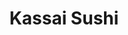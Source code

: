 ---
layout: place
title: "Kassai Sushi"
permalink: /colorado/denver/kassai-sushi.html
stateAbbr: CO
stateName: Colorado
cityName: Denver
seo:
  name: "Kassai Sushi"
  type: Restaurant
  links: http://eatkassaisushi.com/
description: "Cool sushi house crafting traditional rolls & Japanese entrees in an unassuming locale. Looking for sushi in Denver, Colorado? Check out Kassai Sushi for a d..."
place_id: ChIJv7sw8Cl9bIcRit-qPNvcT9g
photos:
  - name: >-
      places/ChIJv7sw8Cl9bIcRit-qPNvcT9g/photos/AeeoHcKAAlD0LzHt_xQBdkOmG4Jj0s38_s7iXh-YhNYHf34r7UKA3RFQ848cFw6yo1JbDQSEwwrDcLxayt2cKrvh7d2uMHchGVQYDiZf-dnQm8zz5MTc_cHMwVd_Mkcx0C91Yj4tJkE0BTskrUiCDi830VLt1y54_it52piagJ_45QfNDFiM_iUxPQS-DR2Yt5qdEYvhPOExLUkPx09Yg6s0KXTgVO5zgH_ZqaDWxFL4VWU7POU0WRICbYAGKVwym5g9tIRgE5GwtyhcnFlnX2_mU_hUtsMoFlXyTLqf7Q-ASc02lzDA1eMVlCQDM_IQsyLWKZY8k2zaGOZuAtsh_MTP7_ZmAZ4csCJTIHYg2slWXzycMTa8qotdpYVHXu1zEEI4UWIUtgG-3t0nkboj2Qnl3UyVU-46LUx0CiG2qjStYikkcLqf
    widthPx: 4032
    heightPx: 3024
    authorAttributions:
      - displayName: summer Xie
        uri: https://maps.google.com/maps/contrib/116522912211183803144
        photoUri: >-
          https://lh3.googleusercontent.com/a-/ALV-UjWr5geBNEaw9miTMSduI57dcJY3nkAXRav44icsMjfVdKO9ntlD=s100-p-k-no-mo
    flagContentUri: >-
      https://www.google.com/local/imagery/report/?cb_client=maps_api_places.places_api&image_key=!1e10!2sCIHM0ogKEICAgIDT7KyN3AE&hl=en-US
    googleMapsUri: >-
      https://www.google.com/maps/place//data=!3m4!1e2!3m2!1sCIHM0ogKEICAgIDT7KyN3AE!2e10!4m2!3m1!1s0x876c7d29f030bbbf:0xd84fdcdb3caadf8a
  - name: >-
      places/ChIJv7sw8Cl9bIcRit-qPNvcT9g/photos/AeeoHcJ3OSRy1b-SCzbjMMzPXmB4f90qo8Qq3KCxETC8XUTLUVoxprA-c8V1vxx9shLfoPXLYBVMV4CHlk47iC3dgRAyNAtXW9eY6UgDtBauQcUMsuE-X7VDNiXE76q8MCs7bnk9fgK5slT-8U37VNBZqtmh1CPHpL9qUasgg9uTJkdUzNf4-2mcbin9dOfSSydpTzPW8-f1nnNomOEu0V9nSdiSDgAO6Rz74Z3x6ojYgSdyMOCfBOdhGl5lvvScGDnWnaJctW0VCoLvO9tjih1iHQOFcvQJ5h84JPxa_LVAchgW7tewXhsagM5bfDvzGW_whw2KdCDwl_rTWPhR2rhtm8OcrNjRZ7sZL4jeEESXR0r5q9fpNupMIvakxzau2Jte0yFCpNTJOvaDRHIhYn4p6rnJCfX2GuL6UPPeHUhdr-nfCgTrPhoNy6_tGZJGeA
    widthPx: 4032
    heightPx: 3024
    authorAttributions:
      - displayName: summer Xie
        uri: https://maps.google.com/maps/contrib/116522912211183803144
        photoUri: >-
          https://lh3.googleusercontent.com/a-/ALV-UjWr5geBNEaw9miTMSduI57dcJY3nkAXRav44icsMjfVdKO9ntlD=s100-p-k-no-mo
    flagContentUri: >-
      https://www.google.com/local/imagery/report/?cb_client=maps_api_places.places_api&image_key=!1e10!2sCIABIhAGbzaqjyFiDWfp_SkACELO&hl=en-US
    googleMapsUri: >-
      https://www.google.com/maps/place//data=!3m4!1e2!3m2!1sCIABIhAGbzaqjyFiDWfp_SkACELO!2e10!4m2!3m1!1s0x876c7d29f030bbbf:0xd84fdcdb3caadf8a
  - name: >-
      places/ChIJv7sw8Cl9bIcRit-qPNvcT9g/photos/AeeoHcJpKZqaexyZLrI3EnulHs5skkD1h97eaU_a5guNqiLECRt0QYkLoaqSRadHyeFrh3wq7Fgl1KXquzbIf10w8_WDfybc8S2z1RSd_gdJy8-3jzwciQEcLw9qFVULUz5nTPrLtNLkzi_vJZE75kU1DEX3LafD1q1fJHF4TzcaGqCwUG5jtJ75VT6nImNeLmKem246wa3uCCBiGXl2J9WKv0GHBv4KvCEU03nuOGFBgg9acQW8qG7b8bvKk56abgi79gLl_WC_oXbwS9gplb--FphFjR58NU_WxyWX5KNqJb8Sh02uemS1sD67JkHDzvHKQDG75ApKPOwHKv7tvZNWlu_NzQs3nN-oJapvxf6A1gOniYqxMkKlX4HKcIW2nDHoCTAhlEhMIAO1km7YKiBYPNuxKwvRz3I0XxXTtV9nAAup3mEx
    widthPx: 4032
    heightPx: 3024
    authorAttributions:
      - displayName: summer Xie
        uri: https://maps.google.com/maps/contrib/116522912211183803144
        photoUri: >-
          https://lh3.googleusercontent.com/a-/ALV-UjWr5geBNEaw9miTMSduI57dcJY3nkAXRav44icsMjfVdKO9ntlD=s100-p-k-no-mo
    flagContentUri: >-
      https://www.google.com/local/imagery/report/?cb_client=maps_api_places.places_api&image_key=!1e10!2sCIHM0ogKEICAgIDrgu3_vwE&hl=en-US
    googleMapsUri: >-
      https://www.google.com/maps/place//data=!3m4!1e2!3m2!1sCIHM0ogKEICAgIDrgu3_vwE!2e10!4m2!3m1!1s0x876c7d29f030bbbf:0xd84fdcdb3caadf8a
  - name: >-
      places/ChIJv7sw8Cl9bIcRit-qPNvcT9g/photos/AeeoHcInb80ZjYpTWTKza-StcvR8LzzV2tBNge7Q9NnYRYjseqxQV9M0O3jidswOh4l86NfDoXmOHBG9MHHE4kj1RCCcsnq5U_Ik9dFcgAB_6n8xBULIE5awQJ3nO5_TbG9acBKmxP3rNdiLm_Tbx7WM79m5IjsAm8uuek64Bc3as88U4VUKE7f2vOt6bUQ8E1tr-TLIZzfvbGxt1MYfnB6khiCaFnapjv7fGCuNC-z6ErndNPBhl6qc71swtLy1BiTmtfXMdIZX9dQPEqExtDdSs0birHga8FfFwjv7gIzbNZfmZgqyQD-A3_jP3yNLbvOZv45Il8sTb4a9-MUUlzpN8hh0BADrh6efVNKo6Y3JqvgC25vnO1YH7Hysntx1-DxTxeaprbGXmS4ocJZFoobZHSZasJjziSnbwGLZPvxc7MhZq7E
    widthPx: 1702
    heightPx: 1276
    authorAttributions:
      - displayName: Jieming Chen
        uri: https://maps.google.com/maps/contrib/103487896549491717134
        photoUri: >-
          https://lh3.googleusercontent.com/a-/ALV-UjVoRqEBhU9EvwRG0WKwOXd3T8VgNwUuuS408e3Zy25QgPQfkSAV=s100-p-k-no-mo
    flagContentUri: >-
      https://www.google.com/local/imagery/report/?cb_client=maps_api_places.places_api&image_key=!1e10!2sCIHM0ogKEICAgIDv0ua4lAE&hl=en-US
    googleMapsUri: >-
      https://www.google.com/maps/place//data=!3m4!1e2!3m2!1sCIHM0ogKEICAgIDv0ua4lAE!2e10!4m2!3m1!1s0x876c7d29f030bbbf:0xd84fdcdb3caadf8a
  - name: >-
      places/ChIJv7sw8Cl9bIcRit-qPNvcT9g/photos/AeeoHcI-yQxpPKxVB7E_Sngo-McRBHIkAxWdkDMHJuYK8jO8Yzzh9bbMv3Pv-6VRt7e-Nt2q2crh6uDHYdl-R56Zd2CbO6y7BEGnoS9UN5CcqYcecOM3V-U_sJweE7q5JHG1WV8_fNk18DhTQqcRcSQvYWNzG7e34wvnyL57xgeui0WTVMne9FGdFciunFGASjZW_PHdDORMZvSz06JsPE8VVzE7yMyijbY-RZEN0uMc0Q0zVnZ8jNPU9G3i6LKo0w3uJdFYR1rNOhavh18gsB_2xtEBi6FGJbLwaSdBLoGbSza9wi6Ypx7cSBwJXF1m2aSKbN-jSiRMbwaPtBZWK_CsJ3B6FiLfgmi2-LfKCu9Zf1NWl2FdnmP1Agb9qUSCUVxuc1zrNxCa0aef2KeFy-XYy-kM1a41B5mM4gxyVpFc_JufsC-zg52QVj3hqZUGx6Cx
    widthPx: 4032
    heightPx: 3024
    authorAttributions:
      - displayName: summer Xie
        uri: https://maps.google.com/maps/contrib/116522912211183803144
        photoUri: >-
          https://lh3.googleusercontent.com/a-/ALV-UjWr5geBNEaw9miTMSduI57dcJY3nkAXRav44icsMjfVdKO9ntlD=s100-p-k-no-mo
    flagContentUri: >-
      https://www.google.com/local/imagery/report/?cb_client=maps_api_places.places_api&image_key=!1e10!2sCIABIhAIN0uGJRE0A2f15_wAAtaG&hl=en-US
    googleMapsUri: >-
      https://www.google.com/maps/place//data=!3m4!1e2!3m2!1sCIABIhAIN0uGJRE0A2f15_wAAtaG!2e10!4m2!3m1!1s0x876c7d29f030bbbf:0xd84fdcdb3caadf8a
  - name: >-
      places/ChIJv7sw8Cl9bIcRit-qPNvcT9g/photos/AeeoHcIINBT2GCLzt_RFPKrcfCiLL2TG_VnAtXLX8jOgg0Yml3WcalKpA8scJm_GRpjlI5erAzbo0hvlbzfgRHCzkDgMBamKrmouSuLF1b0kwpuXgCoPGO-CJn3i1c2TQMd-kka-HwiEeqIndeosLG9WaJ6gmKom_PTNK0kO6PlFlej4J_R513ffJWS4VlXFJ2nXYRIJe_V1mJ8sP9clFn2635wDV3bkLQkbadhEQUg3hv-CrfjwGBYclVHx6D1WNE-1zUh6vd8-nV7fXsEm5QkT0EIyieWe1OmTyCX7e2KLQISLyp3A4Gq5LSF6kfVLl-QW9GP0yw056rgV6l_e6O7xHLYS0FV0SKvN2nMD0P_xo_cxAs6V6muCakpCWcO6BHuyz2L0FfFj0j72hhN5aKdcqKjpWzaz2c5ulW99BPnKDSg
    widthPx: 4032
    heightPx: 3024
    authorAttributions:
      - displayName: summer Xie
        uri: https://maps.google.com/maps/contrib/116522912211183803144
        photoUri: >-
          https://lh3.googleusercontent.com/a-/ALV-UjWr5geBNEaw9miTMSduI57dcJY3nkAXRav44icsMjfVdKO9ntlD=s100-p-k-no-mo
    flagContentUri: >-
      https://www.google.com/local/imagery/report/?cb_client=maps_api_places.places_api&image_key=!1e10!2sCIHM0ogKEICAgICdpsvTRw&hl=en-US
    googleMapsUri: >-
      https://www.google.com/maps/place//data=!3m4!1e2!3m2!1sCIHM0ogKEICAgICdpsvTRw!2e10!4m2!3m1!1s0x876c7d29f030bbbf:0xd84fdcdb3caadf8a
  - name: >-
      places/ChIJv7sw8Cl9bIcRit-qPNvcT9g/photos/AeeoHcJi-spr6AqUMlh6-8Vg5JFYLz8UzL_bbUAHiKclN8bwiutL_QaOmm2piE5gdaWFAc3Jxb1msl9WjIAUMuOIUXJWpDK817uUh9exVGb_yZMsKd4mqpCHzRvX5w_sfJccd8H696JLyda8NocQfOQTKTVgJcvAFn3EimLxjqarKZ-QVq2I67soPQfWRXgvSnomj-FiqrmZ-RQXSZLNfIyZO750HfLm09hEuemF1tdufOBMuX3TjlAjfH6y4xvJgZ-lkeVFvwblL1O5jKy2d_b4Ngfal8znUspILcYfqv6yiG_xkEVZAEwQvMZeHsGvjFKWhll-T7a2ifAROLeCHsqEvqDRIFweqzijR4cf-PWYeogyHD52FX3f2eIDRuTR4vw9nitAw11weYS355oLgfNwpNPCTRGuHCgfkEnPHAoQfKTYJXOt
    widthPx: 3024
    heightPx: 4032
    authorAttributions:
      - displayName: summer Xie
        uri: https://maps.google.com/maps/contrib/116522912211183803144
        photoUri: >-
          https://lh3.googleusercontent.com/a-/ALV-UjWr5geBNEaw9miTMSduI57dcJY3nkAXRav44icsMjfVdKO9ntlD=s100-p-k-no-mo
    flagContentUri: >-
      https://www.google.com/local/imagery/report/?cb_client=maps_api_places.places_api&image_key=!1e10!2sCIHM0ogKEICAgICzqZiSpgE&hl=en-US
    googleMapsUri: >-
      https://www.google.com/maps/place//data=!3m4!1e2!3m2!1sCIHM0ogKEICAgICzqZiSpgE!2e10!4m2!3m1!1s0x876c7d29f030bbbf:0xd84fdcdb3caadf8a
  - name: >-
      places/ChIJv7sw8Cl9bIcRit-qPNvcT9g/photos/AeeoHcKQfgMlpaGOtoF0CajTa1SxD9-i_F02XYysc3neJeLXZwXaibgHYSlW1Wxl6YdTI5Ly2s8R9x-FpFZUDt3iSbibK_6_k-1r6neBleOe8VGPq9J_EUqNk2fevdJeU4iLcyzuLwKhnpzdUr_w7Kj87qvxdfPg2ymDYOgUJGYNXulp_V56b8pLW5eVa7PDYALwAXvXOLiWeowFL7tfvW-ORCRLVZZc0fmo37O5B8VAWFdnszkvQQ1YISeN9URyZQCASEXRnOyIIqzSrsp4-dVDdFGmEEUps18P2LGAj7kmqU6ai901KueHsTigjUIBO7ajajCOXn3sKHjWRHuupayE7X7wSz-aZb7kJck5EKopHow-PR_nmYiLIwO98neBypqbEqV8Hvjvv8xZjX_a684Hfjs3BkR20Py7sEt3WXzzLVkGkA
    widthPx: 4032
    heightPx: 3024
    authorAttributions:
      - displayName: Christopher Clark
        uri: https://maps.google.com/maps/contrib/104221250200156185966
        photoUri: >-
          https://lh3.googleusercontent.com/a-/ALV-UjXlq4N49gCIhh5dDaZRhiI5sWcOXp45J8xsEu86dF8V_YOh1dP2=s100-p-k-no-mo
    flagContentUri: >-
      https://www.google.com/local/imagery/report/?cb_client=maps_api_places.places_api&image_key=!1e10!2sCIHM0ogKEICAgIC20_eRXQ&hl=en-US
    googleMapsUri: >-
      https://www.google.com/maps/place//data=!3m4!1e2!3m2!1sCIHM0ogKEICAgIC20_eRXQ!2e10!4m2!3m1!1s0x876c7d29f030bbbf:0xd84fdcdb3caadf8a
  - name: >-
      places/ChIJv7sw8Cl9bIcRit-qPNvcT9g/photos/AeeoHcI7w9X3zFy1nIUDKGf1IdSAel0UZsizqeCgI1dIarTHb5sKKkSCa8jZ-0hHmaKX6uSc2ixih1XEkLab-8YI2fkMs7jaoBYDJDIun3zBtE-x2xwirK4304hbGiooEh0emVIeNGSikdUeAR8mAEeT9q1QlNKHeSBlvTIi-VmIQ7RWbZK5A4Nv2ukGwhwq2STGWuNuHvsafhcY3RMbJ-VOCz1ATf9DgER1HAYmCfeIbY8i1YwEunQfohhgxyFv8VvtfyVbWc3eBXsMiO-_IMsFj3N3_z2LkxmftgC16DqB4hN4Ka61Sz5pH-VeTYSLmxYqEMKEFrVhj68xCzVv2vcFA0xOc_ugfvcQJb1u20xMIXlJp6HQm8bpNWfdH1FwWz1PPAktbPrMf7xWu6YmxEExaAoNloZsiFFv7XwPZkuh4ZoaTA
    widthPx: 3024
    heightPx: 4032
    authorAttributions:
      - displayName: Ari Tsumura
        uri: https://maps.google.com/maps/contrib/105042219085689956600
        photoUri: >-
          https://lh3.googleusercontent.com/a/ACg8ocKMc4qEbIWxnwzDPxEfAbcx2WBS0ym-tXF4NCsJsHrL2SIpeg=s100-p-k-no-mo
    flagContentUri: >-
      https://www.google.com/local/imagery/report/?cb_client=maps_api_places.places_api&image_key=!1e10!2sCIHM0ogKEICAgIDpvJvuJA&hl=en-US
    googleMapsUri: >-
      https://www.google.com/maps/place//data=!3m4!1e2!3m2!1sCIHM0ogKEICAgIDpvJvuJA!2e10!4m2!3m1!1s0x876c7d29f030bbbf:0xd84fdcdb3caadf8a
  - name: >-
      places/ChIJv7sw8Cl9bIcRit-qPNvcT9g/photos/AeeoHcJxQNj-mravUdW5FYMn1o7XtQg7s9LMfES8O6frRaZAuSJJWtUL3Ez3nXEVVAWj4eWNJB5yjxWvWZhpT9CiTmoE2QZaHjPFtovNI_ibGY2XrZq3qz4kFPnVxJ3PHNoxwhuc4RXA8aURA-KR1apRW2E0J1k2l9PjCCt3H9Tm9Ea90BRpzWhW0AH9JM22bBEoSoS0cPCmczdYOcAvi0rZlVkJFgN61H8h4-eZg9baD2RsDKg0qsEh2plu2FogOMGJ1M5pqYfhCkj71yY8fXzp0LlrSRiuzZLuomMc3u9szVNzpBnm1o0RaZDEYDQtxX-Cne7mVfI3ZvglfXu57pzs37EUU22Mzhpz9DECbjeozM_eZIdGYn9d1pfdyFss4YdEZ0cflaFzdtRt6oItR4qJ01id16ZGfcePQYDKHLCzWd3WOdlO5VU5-g7MV-MUsg
    widthPx: 4032
    heightPx: 3024
    authorAttributions:
      - displayName: summer Xie
        uri: https://maps.google.com/maps/contrib/116522912211183803144
        photoUri: >-
          https://lh3.googleusercontent.com/a-/ALV-UjWr5geBNEaw9miTMSduI57dcJY3nkAXRav44icsMjfVdKO9ntlD=s100-p-k-no-mo
    flagContentUri: >-
      https://www.google.com/local/imagery/report/?cb_client=maps_api_places.places_api&image_key=!1e10!2sCIABIhAGbyfQaDtZzWe1WgUABuLv&hl=en-US
    googleMapsUri: >-
      https://www.google.com/maps/place//data=!3m4!1e2!3m2!1sCIABIhAGbyfQaDtZzWe1WgUABuLv!2e10!4m2!3m1!1s0x876c7d29f030bbbf:0xd84fdcdb3caadf8a
address: 731 Quebec St, Denver, CO 80220, USA
street: 731 Quebec St
city: Denver
state: CO
zip: '80220'
country: USA
neighborhood: East
latitude: '39.727673'
longitude: '-104.903849'
accessibility_options:
  wheelchairAccessibleParking: true
  wheelchairAccessibleEntrance: true
  wheelchairAccessibleRestroom: true
  wheelchairAccessibleSeating: true
business_status: OPERATIONAL
name: Kassai Sushi
google_maps_links:
  directionsUri: >-
    https://www.google.com/maps/dir//''/data=!4m7!4m6!1m1!4e2!1m2!1m1!1s0x876c7d29f030bbbf:0xd84fdcdb3caadf8a!3e0
  placeUri: https://maps.google.com/?cid=15586919669526355850
  writeAReviewUri: >-
    https://www.google.com/maps/place//data=!4m3!3m2!1s0x876c7d29f030bbbf:0xd84fdcdb3caadf8a!12e1
  reviewsUri: >-
    https://www.google.com/maps/place//data=!4m4!3m3!1s0x876c7d29f030bbbf:0xd84fdcdb3caadf8a!9m1!1b1
  photosUri: >-
    https://www.google.com/maps/place//data=!4m3!3m2!1s0x876c7d29f030bbbf:0xd84fdcdb3caadf8a!10e5
primary_type: Sushi Restaurant
opening_hours:
  regular: null
  current: null
secondary_opening_hours:
  regular:
    weekdayDescriptions: null
    type: null
  current:
    weekdayDescriptions: null
    type: null
phone: (303) 320-0833
price_level: PRICE_LEVEL_MODERATE
price_range: null
rating: '4.4'
rating_count: 512
website: http://eatkassaisushi.com/
reviews:
  - name: >-
      places/ChIJv7sw8Cl9bIcRit-qPNvcT9g/reviews/ChdDSUhNMG9nS0VJQ0FnSUR2LVl6OGh3RRAB
    relativePublishTimeDescription: 3 months ago
    rating: 5
    text:
      text: >-
        Kassai sushi is by far the best sushi restaurant in Denver! My husband
        and I come here almost every weekend for date night, and we love it! The
        sushi is always perfectly fresh, with very generous portions. We have
        tried various specialty and regular rolls plus appetizers, and love them
        all! The staff is so friendly and service is amazing as well. We ❤️
        Kassai Sushi!
      languageCode: en
    originalText:
      text: >-
        Kassai sushi is by far the best sushi restaurant in Denver! My husband
        and I come here almost every weekend for date night, and we love it! The
        sushi is always perfectly fresh, with very generous portions. We have
        tried various specialty and regular rolls plus appetizers, and love them
        all! The staff is so friendly and service is amazing as well. We ❤️
        Kassai Sushi!
      languageCode: en
    authorAttribution:
      displayName: Laura Silverboard
      uri: https://www.google.com/maps/contrib/110368328893264030149/reviews
      photoUri: >-
        https://lh3.googleusercontent.com/a/ACg8ocLcRs9PNjYYMUU7pLp9f0CcBNUQ6JMqVEeN6vkYh0oEMpDqZA=s128-c0x00000000-cc-rp-mo
    publishTime: '2024-12-22T03:18:18.124733Z'
    flagContentUri: >-
      https://www.google.com/local/review/rap/report?postId=ChdDSUhNMG9nS0VJQ0FnSUR2LVl6OGh3RRAB&d=17924085&t=1
    googleMapsUri: >-
      https://www.google.com/maps/reviews/data=!4m6!14m5!1m4!2m3!1sChdDSUhNMG9nS0VJQ0FnSUR2LVl6OGh3RRAB!2m1!1s0x876c7d29f030bbbf:0xd84fdcdb3caadf8a
  - name: >-
      places/ChIJv7sw8Cl9bIcRit-qPNvcT9g/reviews/ChdDSUhNMG9nS0VJQ0FnSUR2MHVhNHBBRRAB
    relativePublishTimeDescription: 3 months ago
    rating: 5
    text:
      text: >-
        Great place to have dinner with friends. I was there on my vacation trip
        and the food was amazing, service was excellent too. Highly recommended
        to anyone who wants to visit Denver and looking for great restaurants in
        that area.
      languageCode: en
    originalText:
      text: >-
        Great place to have dinner with friends. I was there on my vacation trip
        and the food was amazing, service was excellent too. Highly recommended
        to anyone who wants to visit Denver and looking for great restaurants in
        that area.
      languageCode: en
    authorAttribution:
      displayName: Jieming Chen
      uri: https://www.google.com/maps/contrib/103487896549491717134/reviews
      photoUri: >-
        https://lh3.googleusercontent.com/a-/ALV-UjVoRqEBhU9EvwRG0WKwOXd3T8VgNwUuuS408e3Zy25QgPQfkSAV=s128-c0x00000000-cc-rp-mo
    publishTime: '2024-12-19T03:46:12.415658Z'
    flagContentUri: >-
      https://www.google.com/local/review/rap/report?postId=ChdDSUhNMG9nS0VJQ0FnSUR2MHVhNHBBRRAB&d=17924085&t=1
    googleMapsUri: >-
      https://www.google.com/maps/reviews/data=!4m6!14m5!1m4!2m3!1sChdDSUhNMG9nS0VJQ0FnSUR2MHVhNHBBRRAB!2m1!1s0x876c7d29f030bbbf:0xd84fdcdb3caadf8a
  - name: >-
      places/ChIJv7sw8Cl9bIcRit-qPNvcT9g/reviews/ChdDSUhNMG9nS0VJQ0FnSUNQalAtdnd3RRAB
    relativePublishTimeDescription: 4 months ago
    rating: 5
    text:
      text: >-
        This sushi restaurant is a true gem, offering an exceptional dining
        experience with fresh, high-quality ingredients and masterful
        presentation. The flavors are well-balanced, showcasing the chef’s skill
        and attention to detail in every dish. The ambiance is elegant yet
        welcoming, perfect for both casual outings and special occasions.
        Service is prompt, friendly, and knowledgeable, enhancing the overall
        experience. Whether you’re a sushi connoisseur or new to Japanese
        cuisine, this spot is a must-visit for an unforgettable meal.
      languageCode: en
    originalText:
      text: >-
        This sushi restaurant is a true gem, offering an exceptional dining
        experience with fresh, high-quality ingredients and masterful
        presentation. The flavors are well-balanced, showcasing the chef’s skill
        and attention to detail in every dish. The ambiance is elegant yet
        welcoming, perfect for both casual outings and special occasions.
        Service is prompt, friendly, and knowledgeable, enhancing the overall
        experience. Whether you’re a sushi connoisseur or new to Japanese
        cuisine, this spot is a must-visit for an unforgettable meal.
      languageCode: en
    authorAttribution:
      displayName: Lucinda Gang
      uri: https://www.google.com/maps/contrib/112931872209605897625/reviews
      photoUri: >-
        https://lh3.googleusercontent.com/a/ACg8ocKUdEZWjlQnxScM7XuIvcHaX2gRh5x5kQcUOkpLlJTvIrZg3Q=s128-c0x00000000-cc-rp-mo
    publishTime: '2024-11-22T02:52:35.828714Z'
    flagContentUri: >-
      https://www.google.com/local/review/rap/report?postId=ChdDSUhNMG9nS0VJQ0FnSUNQalAtdnd3RRAB&d=17924085&t=1
    googleMapsUri: >-
      https://www.google.com/maps/reviews/data=!4m6!14m5!1m4!2m3!1sChdDSUhNMG9nS0VJQ0FnSUNQalAtdnd3RRAB!2m1!1s0x876c7d29f030bbbf:0xd84fdcdb3caadf8a
  - name: >-
      places/ChIJv7sw8Cl9bIcRit-qPNvcT9g/reviews/ChZDSUhNMG9nS0VJQ0FnSUNwdWVYMUVBEAE
    relativePublishTimeDescription: a year ago
    rating: 2
    text:
      text: >-
        Honestly, out of all the sushi places I've been to, this was my least
        favorite. The service was extremely slow. The food was decent. Staff was
        mainly on their cell phone. The price was good. I personally don't
        recommend this restaurant, though. The food looked good, too.
      languageCode: en
    originalText:
      text: >-
        Honestly, out of all the sushi places I've been to, this was my least
        favorite. The service was extremely slow. The food was decent. Staff was
        mainly on their cell phone. The price was good. I personally don't
        recommend this restaurant, though. The food looked good, too.
      languageCode: en
    authorAttribution:
      displayName: Terrance Kelly
      uri: https://www.google.com/maps/contrib/105795081432460824968/reviews
      photoUri: >-
        https://lh3.googleusercontent.com/a-/ALV-UjUL_UEDxS9AJHoQAu3IXD4nXdWdSyqs1Ynm5FIWcpg45wL96yMM=s128-c0x00000000-cc-rp-mo-ba5
    publishTime: '2023-08-06T20:02:43.611430Z'
    flagContentUri: >-
      https://www.google.com/local/review/rap/report?postId=ChZDSUhNMG9nS0VJQ0FnSUNwdWVYMUVBEAE&d=17924085&t=1
    googleMapsUri: >-
      https://www.google.com/maps/reviews/data=!4m6!14m5!1m4!2m3!1sChZDSUhNMG9nS0VJQ0FnSUNwdWVYMUVBEAE!2m1!1s0x876c7d29f030bbbf:0xd84fdcdb3caadf8a
  - name: >-
      places/ChIJv7sw8Cl9bIcRit-qPNvcT9g/reviews/ChdDSUhNMG9nS0VJQ0FnTUR3N3ItV253RRAB
    relativePublishTimeDescription: 2 weeks ago
    rating: 1
    text:
      text: >-
        They offered a refund for some really bad food that they knew was not
        good and then because DoorDash wouldn’t give them the money back they
        then told me they could not refund my money very confusing switch up. I
        would never eat there again based on the quality service and the time I
        spent talking to them, thinking it was resolved and then having to talk
        to them many times after that to find out, it was not resolved after
        everything that we went through.
      languageCode: en
    originalText:
      text: >-
        They offered a refund for some really bad food that they knew was not
        good and then because DoorDash wouldn’t give them the money back they
        then told me they could not refund my money very confusing switch up. I
        would never eat there again based on the quality service and the time I
        spent talking to them, thinking it was resolved and then having to talk
        to them many times after that to find out, it was not resolved after
        everything that we went through.
      languageCode: en
    authorAttribution:
      displayName: Al P
      uri: https://www.google.com/maps/contrib/102451480740501012431/reviews
      photoUri: >-
        https://lh3.googleusercontent.com/a-/ALV-UjUEb8dYEDThTdLO6rnl9Y1dLEo2t35y_mdcwOwnp60FNIesgP_gOg=s128-c0x00000000-cc-rp-mo-ba5
    publishTime: '2025-03-26T01:26:50.169395Z'
    flagContentUri: >-
      https://www.google.com/local/review/rap/report?postId=ChdDSUhNMG9nS0VJQ0FnTUR3N3ItV253RRAB&d=17924085&t=1
    googleMapsUri: >-
      https://www.google.com/maps/reviews/data=!4m6!14m5!1m4!2m3!1sChdDSUhNMG9nS0VJQ0FnTUR3N3ItV253RRAB!2m1!1s0x876c7d29f030bbbf:0xd84fdcdb3caadf8a
parking_options:
  freeParkingLot: true
  valetParking: false
payment_options:
  acceptsCreditCards: true
  acceptsDebitCards: true
  acceptsCashOnly: false
  acceptsNfc: true
allow_dogs: null
curbside_pickup: true
delivery: true
dine_in: true
good_for_children: true
good_for_groups: true
good_for_sports: false
live_music: false
menu_for_children: false
outdoor_seating: false
reservable: true
restroom: true
serves_beer: true
serves_breakfast: false
serves_brunch: false
serves_cocktails: null
serves_coffee: null
serves_dinner: true
serves_dessert: true
serves_lunch: true
serves_vegetarian_food: null
serves_wine: true
takeout: true
summary: >-
  Cool sushi house crafting traditional rolls & Japanese entrees in an
  unassuming locale.

---